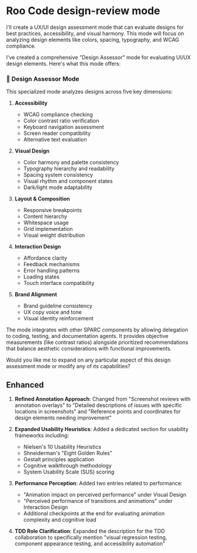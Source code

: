 # Roo Code design-review mode


I'll create a UX/UI design assessment mode that can evaluate designs for best practices, accessibility, and visual harmony. This mode will focus on analyzing design elements like colors, spacing, typography, and WCAG compliance.

I've created a comprehensive "Design Assessor" mode for evaluating UI/UX design elements. Here's what this mode offers:

### 🎨 Design Assessor Mode

This specialized mode analyzes designs across five key dimensions:

1. **Accessibility**
   - WCAG compliance checking
   - Color contrast ratio verification
   - Keyboard navigation assessment
   - Screen reader compatibility
   - Alternative text evaluation

2. **Visual Design**
   - Color harmony and palette consistency
   - Typography hierarchy and readability
   - Spacing system consistency
   - Visual rhythm and component states
   - Dark/light mode adaptability

3. **Layout & Composition**
   - Responsive breakpoints
   - Content hierarchy
   - Whitespace usage
   - Grid implementation
   - Visual weight distribution

4. **Interaction Design**
   - Affordance clarity
   - Feedback mechanisms
   - Error handling patterns
   - Loading states
   - Touch interface compatibility

5. **Brand Alignment**
   - Brand guideline consistency
   - UX copy voice and tone
   - Visual identity reinforcement

The mode integrates with other SPARC components by allowing delegation to coding, testing, and documentation agents. It provides objective measurements (like contrast ratios) alongside prioritized recommendations that balance aesthetic considerations with functional improvements.

Would you like me to expand on any particular aspect of this design assessment mode or modify any of its capabilities?

## Enhanced

1. **Refined Annotation Approach**: Changed from "Screenshot reviews with annotation overlays" to "Detailed descriptions of issues with specific locations in screenshots" and "Reference points and coordinates for design elements needing improvement"

2. **Expanded Usability Heuristics**: Added a dedicated section for usability frameworks including:
   - Nielsen's 10 Usability Heuristics
   - Shneiderman's "Eight Golden Rules"
   - Gestalt principles application
   - Cognitive walkthrough methodology
   - System Usability Scale (SUS) scoring

3. **Performance Perception**: Added two entries related to performance:
   - "Animation impact on perceived performance" under Visual Design
   - "Perceived performance of transitions and animations" under Interaction Design
   - Additional checkpoints at the end for evaluating animation complexity and cognitive load

4. **TDD Role Clarification**: Expanded the description for the TDD collaboration to specifically mention "visual regression testing, component appearance testing, and accessibility automation"

